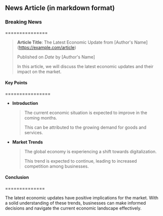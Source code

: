 ## News Article (in markdown format)

### **Breaking News**
===============

> **Article Title**: The Latest Economic Update from [Author's Name] (https://example.com/article)
>
> Published on *Date* by [Author's Name]
>
> In this article, we will discuss the latest economic updates and their impact on the market.

#### Key Points
================

*   **Introduction**
    > The current economic situation is expected to improve in the coming months.
    >
    > This can be attributed to the growing demand for goods and services.
>
*   **Market Trends**
    > The global economy is experiencing a shift towards digitalization.
    >
    > This trend is expected to continue, leading to increased competition among businesses.

#### Conclusion
==============

The latest economic updates have positive implications for the market. With a solid understanding of these trends, businesses can make informed decisions and navigate the current economic landscape effectively.